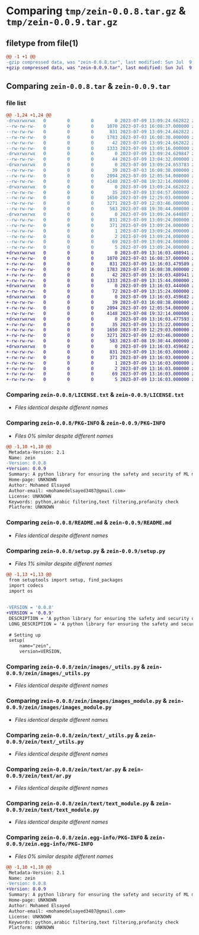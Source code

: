 # Comparing `tmp/zein-0.0.8.tar.gz` & `tmp/zein-0.0.9.tar.gz`

## filetype from file(1)

```diff
@@ -1 +1 @@
-gzip compressed data, was "zein-0.0.8.tar", last modified: Sun Jul  9 13:09:24 2023, max compression
+gzip compressed data, was "zein-0.0.9.tar", last modified: Sun Jul  9 13:16:03 2023, max compression
```

## Comparing `zein-0.0.8.tar` & `zein-0.0.9.tar`

### file list

```diff
@@ -1,24 +1,24 @@
-drwxrwxrwx   0        0        0        0 2023-07-09 13:09:24.662822 zein-0.0.8/
--rw-rw-rw-   0        0        0     1070 2023-07-03 16:08:37.000000 zein-0.0.8/LICENSE.txt
--rw-rw-rw-   0        0        0      831 2023-07-09 13:09:24.662822 zein-0.0.8/PKG-INFO
--rw-rw-rw-   0        0        0     1783 2023-07-03 16:08:38.000000 zein-0.0.8/README.md
--rw-rw-rw-   0        0        0       42 2023-07-09 13:09:24.662822 zein-0.0.8/setup.cfg
--rw-rw-rw-   0        0        0     1333 2023-07-09 13:09:16.000000 zein-0.0.8/setup.py
-drwxrwxrwx   0        0        0        0 2023-07-09 13:09:24.629847 zein-0.0.8/zein/
--rw-rw-rw-   0        0        0       44 2023-07-09 13:04:32.000000 zein-0.0.8/zein/__init__.py
-drwxrwxrwx   0        0        0        0 2023-07-09 13:09:24.653783 zein-0.0.8/zein/images/
--rw-rw-rw-   0        0        0       39 2023-07-03 16:08:38.000000 zein-0.0.8/zein/images/__init__.py
--rw-rw-rw-   0        0        0     2094 2023-07-09 12:05:54.000000 zein-0.0.8/zein/images/_utils.py
--rw-rw-rw-   0        0        0     4148 2023-07-08 19:32:14.000000 zein-0.0.8/zein/images/images_module.py
-drwxrwxrwx   0        0        0        0 2023-07-09 13:09:24.662822 zein-0.0.8/zein/text/
--rw-rw-rw-   0        0        0       35 2023-07-09 13:04:57.000000 zein-0.0.8/zein/text/__init__.py
--rw-rw-rw-   0        0        0     1650 2023-07-09 12:29:03.000000 zein-0.0.8/zein/text/_utils.py
--rw-rw-rw-   0        0        0     3271 2023-07-09 12:03:46.000000 zein-0.0.8/zein/text/ar.py
--rw-rw-rw-   0        0        0      583 2023-07-08 19:30:44.000000 zein-0.0.8/zein/text/text_module.py
-drwxrwxrwx   0        0        0        0 2023-07-09 13:09:24.644807 zein-0.0.8/zein.egg-info/
--rw-rw-rw-   0        0        0      831 2023-07-09 13:09:24.000000 zein-0.0.8/zein.egg-info/PKG-INFO
--rw-rw-rw-   0        0        0      371 2023-07-09 13:09:24.000000 zein-0.0.8/zein.egg-info/SOURCES.txt
--rw-rw-rw-   0        0        0        1 2023-07-09 13:09:24.000000 zein-0.0.8/zein.egg-info/dependency_links.txt
--rw-rw-rw-   0        0        0        2 2023-07-09 13:09:24.000000 zein-0.0.8/zein.egg-info/not-zip-safe
--rw-rw-rw-   0        0        0       69 2023-07-09 13:09:24.000000 zein-0.0.8/zein.egg-info/requires.txt
--rw-rw-rw-   0        0        0        5 2023-07-09 13:09:24.000000 zein-0.0.8/zein.egg-info/top_level.txt
+drwxrwxrwx   0        0        0        0 2023-07-09 13:16:03.480941 zein-0.0.9/
+-rw-rw-rw-   0        0        0     1070 2023-07-03 16:08:37.000000 zein-0.0.9/LICENSE.txt
+-rw-rw-rw-   0        0        0      831 2023-07-09 13:16:03.479589 zein-0.0.9/PKG-INFO
+-rw-rw-rw-   0        0        0     1783 2023-07-03 16:08:38.000000 zein-0.0.9/README.md
+-rw-rw-rw-   0        0        0       42 2023-07-09 13:16:03.480941 zein-0.0.9/setup.cfg
+-rw-rw-rw-   0        0        0     1333 2023-07-09 13:15:44.000000 zein-0.0.9/setup.py
+drwxrwxrwx   0        0        0        0 2023-07-09 13:16:03.444060 zein-0.0.9/zein/
+-rw-rw-rw-   0        0        0       72 2023-07-09 13:15:24.000000 zein-0.0.9/zein/__init__.py
+drwxrwxrwx   0        0        0        0 2023-07-09 13:16:03.459682 zein-0.0.9/zein/images/
+-rw-rw-rw-   0        0        0       39 2023-07-03 16:08:38.000000 zein-0.0.9/zein/images/__init__.py
+-rw-rw-rw-   0        0        0     2094 2023-07-09 12:05:54.000000 zein-0.0.9/zein/images/_utils.py
+-rw-rw-rw-   0        0        0     4148 2023-07-08 19:32:14.000000 zein-0.0.9/zein/images/images_module.py
+drwxrwxrwx   0        0        0        0 2023-07-09 13:16:03.477593 zein-0.0.9/zein/text/
+-rw-rw-rw-   0        0        0       35 2023-07-09 13:15:22.000000 zein-0.0.9/zein/text/__init__.py
+-rw-rw-rw-   0        0        0     1650 2023-07-09 12:29:03.000000 zein-0.0.9/zein/text/_utils.py
+-rw-rw-rw-   0        0        0     3271 2023-07-09 12:03:46.000000 zein-0.0.9/zein/text/ar.py
+-rw-rw-rw-   0        0        0      583 2023-07-08 19:30:44.000000 zein-0.0.9/zein/text/text_module.py
+drwxrwxrwx   0        0        0        0 2023-07-09 13:16:03.459682 zein-0.0.9/zein.egg-info/
+-rw-rw-rw-   0        0        0      831 2023-07-09 13:16:03.000000 zein-0.0.9/zein.egg-info/PKG-INFO
+-rw-rw-rw-   0        0        0      371 2023-07-09 13:16:03.000000 zein-0.0.9/zein.egg-info/SOURCES.txt
+-rw-rw-rw-   0        0        0        1 2023-07-09 13:16:03.000000 zein-0.0.9/zein.egg-info/dependency_links.txt
+-rw-rw-rw-   0        0        0        2 2023-07-09 13:16:03.000000 zein-0.0.9/zein.egg-info/not-zip-safe
+-rw-rw-rw-   0        0        0       69 2023-07-09 13:16:03.000000 zein-0.0.9/zein.egg-info/requires.txt
+-rw-rw-rw-   0        0        0        5 2023-07-09 13:16:03.000000 zein-0.0.9/zein.egg-info/top_level.txt
```

### Comparing `zein-0.0.8/LICENSE.txt` & `zein-0.0.9/LICENSE.txt`

 * *Files identical despite different names*

### Comparing `zein-0.0.8/PKG-INFO` & `zein-0.0.9/PKG-INFO`

 * *Files 0% similar despite different names*

```diff
@@ -1,10 +1,10 @@
 Metadata-Version: 2.1
 Name: zein
-Version: 0.0.8
+Version: 0.0.9
 Summary: A python library for ensuring the safety and security of ML models
 Home-page: UNKNOWN
 Author: Mohamed Elsayed
 Author-email: <mohamedelsayed3487@gmail.com>
 License: UNKNOWN
 Keywords: python,arabic filtering,text filtering,profanity check
 Platform: UNKNOWN
```

### Comparing `zein-0.0.8/README.md` & `zein-0.0.9/README.md`

 * *Files identical despite different names*

### Comparing `zein-0.0.8/setup.py` & `zein-0.0.9/setup.py`

 * *Files 1% similar despite different names*

```diff
@@ -1,13 +1,13 @@
 from setuptools import setup, find_packages
 import codecs
 import os
 
 
-VERSION = '0.0.8'
+VERSION = '0.0.9'
 DESCRIPTION = 'A python library for ensuring the safety and security of ML models'
 LONG_DESCRIPTION = 'A python library for ensuring the safety and security of ML models and their outputs for the Arabic and Islamic community'
 
 # Setting up
 setup(
     name="zein",
     version=VERSION,
```

### Comparing `zein-0.0.8/zein/images/_utils.py` & `zein-0.0.9/zein/images/_utils.py`

 * *Files identical despite different names*

### Comparing `zein-0.0.8/zein/images/images_module.py` & `zein-0.0.9/zein/images/images_module.py`

 * *Files identical despite different names*

### Comparing `zein-0.0.8/zein/text/_utils.py` & `zein-0.0.9/zein/text/_utils.py`

 * *Files identical despite different names*

### Comparing `zein-0.0.8/zein/text/ar.py` & `zein-0.0.9/zein/text/ar.py`

 * *Files identical despite different names*

### Comparing `zein-0.0.8/zein/text/text_module.py` & `zein-0.0.9/zein/text/text_module.py`

 * *Files identical despite different names*

### Comparing `zein-0.0.8/zein.egg-info/PKG-INFO` & `zein-0.0.9/zein.egg-info/PKG-INFO`

 * *Files 0% similar despite different names*

```diff
@@ -1,10 +1,10 @@
 Metadata-Version: 2.1
 Name: zein
-Version: 0.0.8
+Version: 0.0.9
 Summary: A python library for ensuring the safety and security of ML models
 Home-page: UNKNOWN
 Author: Mohamed Elsayed
 Author-email: <mohamedelsayed3487@gmail.com>
 License: UNKNOWN
 Keywords: python,arabic filtering,text filtering,profanity check
 Platform: UNKNOWN
```

